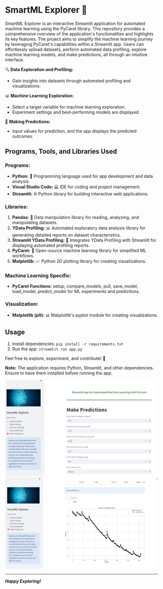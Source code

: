 # SmartML Explorer 🚀

SmartML Explorer is an interactive Streamlit application for automated machine learning using the PyCaret library. This repository provides a comprehensive overview of the application's functionalities and highlights its key features. The project aims to simplify the machine learning journey by leveraging PyCaret's capabilities within a Streamlit app. Users can effortlessly upload datasets, perform automated data profiling, explore machine learning models, and make predictions, all through an intuitive interface.

🔍 **Data Exploration and Profiling:**

- Gain insights into datasets through automated profiling and visualizations.

📊 **Machine Learning Exploration:**

- Select a target variable for machine learning exploration.
- Experiment settings and best-performing models are displayed.

🚀 **Making Predictions:**

- Input values for prediction, and the app displays the predicted outcomes.

## Programs, Tools, and Libraries Used

### Programs:

- **Python:** 🐍 Programming language used for app development and data analysis.
- **Visual Studio Code:** 💻 IDE for coding and project management.
- **Streamlit:** 🌐 Python library for building interactive web applications.

### Libraries:

1. **Pandas:** 🐼 Data manipulation library for reading, analyzing, and manipulating datasets.
2. **YData Profiling:** 📊 Automated exploratory data analysis library for generating detailed reports on dataset characteristics.
3. **Streamlit YData Profiling:** 🔄 Integrates YData Profiling with Streamlit for displaying automated profiling reports.
4. **PyCaret:** 🤖 Open-source machine learning library for simplified ML workflows.
5. **Matplotlib:** 📈 Python 2D plotting library for creating visualizations.

### Machine Learning Specific:

- **PyCaret Functions:** setup, compare_models, pull, save_model, load_model, predict_model for ML experiments and predictions.

### Visualization:

- **Matplotlib (plt):** 📊 Matplotlib's pyplot module for creating visualizations.

## Usage

1. Install dependencies: `pip install -r requirements.txt`
2. Run the app: `streamlit run app.py`

Feel free to explore, experiment, and contribute! 🚀

**Note:** The application requires Python, Streamlit, and other dependencies. Ensure to have them installed before running the app.

![SmartML Explorer](st01.png)
![SmartML Explorer](st02.png)

---

_**Happy Exploring!**_

